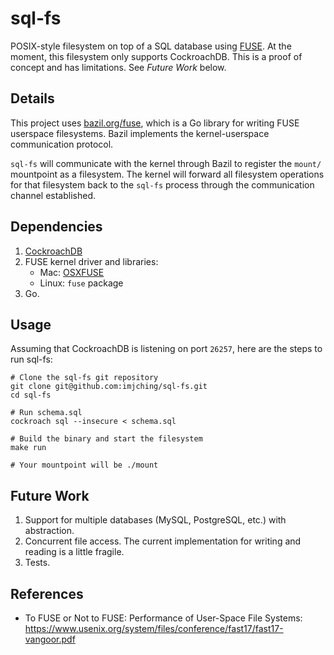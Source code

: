 # sql-fs

POSIX-style filesystem on top of a SQL database using [FUSE](https://en.wikipedia.org/wiki/Filesystem_in_Userspace). At the moment, this filesystem only supports CockroachDB. This is a proof of concept and has limitations. See *Future Work* below.

## Details

This project uses [bazil.org/fuse](https://github.com/bazil/fuse), which is a Go library for writing FUSE userspace filesystems. Bazil implements the kernel-userspace communication protocol.

`sql-fs` will communicate with the kernel through Bazil to register the `mount/` mountpoint as a filesystem. The kernel will forward all filesystem operations for that filesystem back to the `sql-fs` process through the communication channel established.

## Dependencies

1. [CockroachDB](https://github.com/cockroachdb/cockroach)
2. FUSE kernel driver and libraries:
   - Mac: [OSXFUSE](https://osxfuse.github.io/)
   - Linux: `fuse` package
3. Go.

## Usage

Assuming that CockroachDB is listening on port `26257`, here are the steps to run sql-fs:

```
# Clone the sql-fs git repository
git clone git@github.com:imjching/sql-fs.git
cd sql-fs

# Run schema.sql
cockroach sql --insecure < schema.sql

# Build the binary and start the filesystem
make run

# Your mountpoint will be ./mount
```

## Future Work
1. Support for multiple databases (MySQL, PostgreSQL, etc.) with abstraction.
2. Concurrent file access. The current implementation for writing and reading is a little fragile.
3. Tests.

## References

- To FUSE or Not to FUSE: Performance of
User-Space File Systems: https://www.usenix.org/system/files/conference/fast17/fast17-vangoor.pdf
